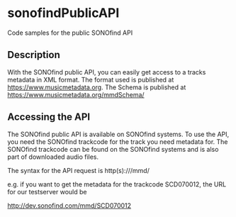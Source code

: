 # sonofindPublicAPI
Code samples for the public SONOfind API

## Description
With the SONOfind public API, you can easily get access to a tracks metadata in XML format.
The format used is published at https://www.musicmetadata.org. 
The Schema is published at https://www.musicmetadata.org/mmdSchema/

## Accessing the API
The SONOfind public API is available on SONOfind systems. 
To use the API, you need the SONOfind trackcode for the track you need metadata for. The SONOfind trackcode can be found on the SONOfind systems and is also part of downloaded audio files.

The syntax for the API request is http(s)://<server>/mmd/<trackcode>

e.g. if you want to get the metadata for the trackcode SCD070012, the URL for our testserver would be

http://dev.sonofind.com/mmd/SCD070012

